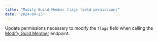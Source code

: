 ```yaml
---
title: "Modify Guild Member flags field permissions"
date: "2024-04-23"
---
```


Update permissions necessary to modify the `flags` field when calling the [Modify Guild Member](/docs/resources/guild#modify-guild-member) endpoint.
